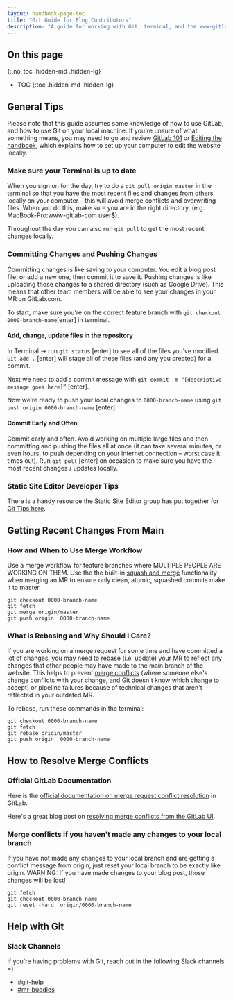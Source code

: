 ```yaml
---
layout: handbook-page-toc
title: "Git Guide for Blog Contributors"
description: "A guide for working with Git, terminal, and the www-gitlab-com repository"
---
```


## On this page
{:.no_toc .hidden-md .hidden-lg}

- TOC
{:toc .hidden-md .hidden-lg}

## General Tips

Please note that this guide assumes some knowledge of how to use GitLab, and how to use Git on your local machine. If you're unsure of what something means, you may need to go and review [GitLab 101](/handbook/people-group/learning-and-development/certifications/gitlab-101/) or [Editing the handbook](/handbook/git-page-update/#editing-the-handbook), which explains how to set up your computer to edit the website locally.

### Make sure your Terminal is up to date
When you sign on for the day, try to do a `git pull origin master` in the terminal so that you have the most recent files and changes from others locally on your computer – this will avoid merge conflicts and overwriting files.
When you do this, make sure you are in the right directory, (e.g. MacBook-Pro:www-gitlab-com user$).

Throughout the day you can also run `git pull` to get the most recent changes locally.

### Committing Changes and Pushing Changes

Committing changes is like saving to your computer. You edit a blog post file, or add a new one, then commit it to save it. Pushing changes is like uploading those changes to a shared directory (such as Google Drive). This means that other team members will be able to see your changes in your MR on GitLab.com.

To start, make sure you're on the correct feature branch with `git checkout 0000-branch-name`[enter] in terminal.

#### Add, change, update files in the repository

In Terminal → run `git status` [enter] to see all of the files you’ve modified. `Git add .` [enter] will stage all of these files (and any you created) for a commit.

Next we need to add a commit message with `git commit -m “[descriptive message goes here]”` [enter].

Now we’re ready to push your local changes to `0000-branch-name` using `git push origin 0000-branch-name` [enter].

#### Commit Early and Often
Commit early and often. Avoid working on multiple large files and then committing and pushing the files all at once (it can take several minutes, or even hours, to push depending on your internet connection – worst case it times out).
Run `git pull` [enter] on occasion to make sure you have the most recent changes / updates locally.

### Static Site Editor Developer Tips
There is a handy resource the Static Site Editor group has put together for [Git Tips here](/handbook/engineering/development/dev/create-editor/developer-cheatsheet/#git-tips).

## Getting Recent Changes From Main

### How and When to Use Merge Workflow
Use a merge workflow for feature branches where MULTIPLE PEOPLE ARE WORKING ON THEM. Use the the built-in [squash and merge](https://docs.gitlab.com/ee/user/project/merge_requests/squash_and_merge.html) functionality when merging an MR to ensure only clean, atomic, squashed commits make it to master.

```
git checkout 0000-branch-name
git fetch
git merge origin/master
git push origin  0000-branch-name
```
### What is Rebasing and Why Should I Care?

If you are working on a merge request for some time and have committed a lot of changes, you may need to rebase (i.e. update) your MR to reflect any changes that other people may have made to the main branch of the website. This helps to prevent [merge conflicts](#how-to-resolve-merge-conflicts) (where someone else's change conflicts with your change, and Git doesn't know which change to accept) or pipeline failures because of technical changes that aren't reflected in your outdated MR.

To rebase, run these commands in the terminal:

```
git checkout 0000-branch-name
git fetch
git rebase origin/master
git push origin  0000-branch-name
```

## How to Resolve Merge Conflicts

### Official GitLab Documentation
Here is the [official documentation on merge request conflict resolution](https://docs.gitlab.com/ee/user/project/merge_requests/resolve_conflicts.html) in GitLab.

Here's a great blog post on [resolving merge conflicts from the GitLab UI](/blog/2016/09/06/resolving-merge-conflicts-from-the-gitlab-ui/).

### Merge conflicts if you haven't made any changes to your local branch
If you have not made any changes to your local branch and are getting a conflict message from origin, just reset your local branch to be exactly like origin. WARNING: If you have made changes to your blog post, those changes will be lost!
```
git fetch
git checkout 0000-branch-name
git reset -hard  origin/0000-branch-name
```

## Help with Git

### Slack Channels

If you're having problems with Git, reach out in the following Slack channels =)
- [#git-help](https://app.slack.com/client/T02592416/C1E21S2LD)
- [#mr-buddies](https://app.slack.com/client/T02592416/CLM8K5LF4)
